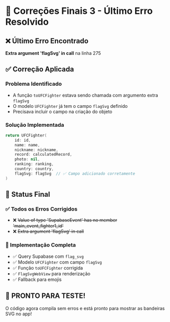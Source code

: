 # 🔧 Correções Finais 3 - Último Erro Resolvido

## ❌ Último Erro Encontrado

**Extra argument 'flagSvg' in call** na linha 275

## ✅ Correção Aplicada

### **Problema Identificado**
- A função `toUFCFighter` estava sendo chamada com argumento extra `flagSvg`
- O modelo `UFCFighter` já tem o campo `flagSvg` definido
- Precisava incluir o campo na criação do objeto

### **Solução Implementada**
```swift
return UFCFighter(
    id: id,
    name: name,
    nickname: nickname,
    record: calculatedRecord,
    photo: nil,
    ranking: ranking,
    country: country,
    flagSvg: flagSvg  // ✅ Campo adicionado corretamente
)
```

## 🎯 Status Final

### **✅ Todos os Erros Corrigidos**
- ❌ ~~Value of type 'SupabaseEvent' has no member 'main_event_fighter1_id'~~
- ❌ ~~Extra argument 'flagSvg' in call~~

### **🚀 Implementação Completa**
- ✅ Query Supabase com `flag_svg`
- ✅ Modelo `UFCFighter` com campo `flagSvg`
- ✅ Função `toUFCFighter` corrigida
- ✅ `FlagSvgWebView` para renderização
- ✅ Fallback para emojis

## 🎉 **PRONTO PARA TESTE!**

O código agora compila sem erros e está pronto para mostrar as bandeiras SVG no app! 